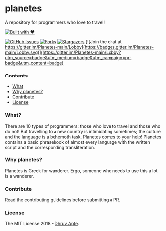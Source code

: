 # planetes
A repository for programmers who love to travel!

[![Built with ❤](https://forthebadge.com/images/badges/built-with-love.svg)](https://forthebadge.com/#)

[![GitHub Issues](https://img.shields.io/github/issues/the-ethan-hunt/planetes.svg?style=flat-square)](https://github.com/the-ethan-hunt/planetes/issues) [![Forks](https://img.shields.io/github/forks/the-ethan-hunt/planetes.svg)](https://github.com/the-ethan-hunt/planetes/network) [![Stargazers](https://img.shields.io/github/stars/the-ethan-hunt/planetes.svg)](https://github.com/the-ethan-hunt/planetes/stargazers) [![Join the chat at https://gitter.im/Planetes-main/Lobby](https://badges.gitter.im/Planetes-main/Lobby.svg)](https://gitter.im/Planetes-main/Lobby?utm_source=badge&utm_medium=badge&utm_campaign=pr-badge&utm_content=badge)

### Contents

- [What](#what)
- [Why planetes?](#why-planetes)
- [Contribute](#contribute)
- [License](#license)

### What?

There are 10 types of programmers:  those who love to travel and those who do not!
But travelling to a new country is intimidating sometimes; the culture and the language is a behemoth task. Planetes comes to your help!
Planetes contains a basic phrasebook of  almost every language with the written script and the corresponding transliteration.

### Why planetes?

Planetes is Greek for wanderer. Ergo, someone who needs to use this a lot is a wanderer.

### Contribute

Read the contributing guidelines before submitting a PR.

### License

The MIT License 2018 - [Dhruv Apte](http://github.com/the-ethan-hunt/).


